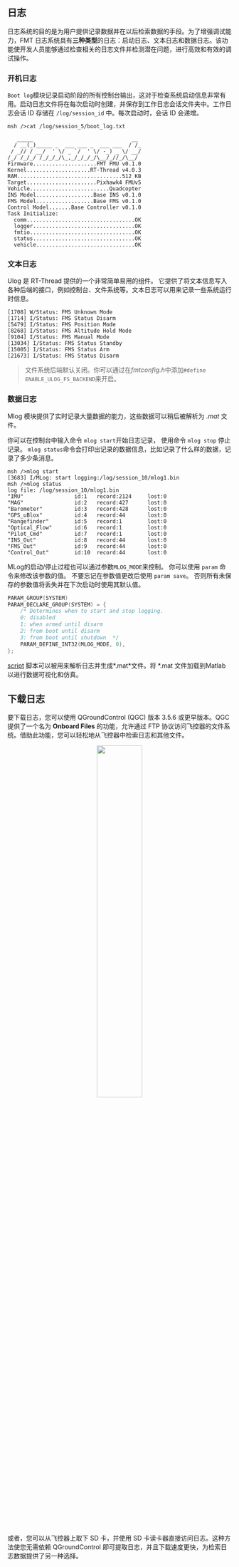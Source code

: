 
## 日志

日志系统的目的是为用户提供记录数据并在以后检索数据的手段。为了增强调试能力，FMT 日志系统具有**三种类型**的日志：启动日志、文本日志和数据日志。该功能使开发人员能够通过检查相关的日志文件并检测潜在问题，进行高效和有效的调试操作。

### 开机日志

`Boot log`模块记录启动阶段的所有控制台输出，这对于检查系统启动信息非常有用。启动日志文件将在每次启动时创建，并保存到工作日志会话文件夹中。工作日志会话 ID 存储在 `/log/session_id` 中。每次启动时，会话 ID 会递增。

```
msh />cat /log/session_5/boot_log.txt

   _____                               __ 
  / __(_)_____ _  ___ ___ _  ___ ___  / /_
 / _// / __/  ' \/ _ `/  ' \/ -_) _ \/ __/
/_/ /_/_/ /_/_/_/\_,_/_/_/_/\__/_//_/\__/ 
Firmware....................FMT FMU v0.1.0
Kernel....................RT-Thread v4.0.3
RAM.................................512 KB
Target......................Pixhawk4 FMUv5
Vehicle.........................Quadcopter
INS Model..................Base INS v0.1.0
FMS Model..................Base FMS v0.1.0
Control Model.......Base Controller v0.1.0
Task Initialize:
  comm..................................OK
  logger................................OK
  fmtio.................................OK
  status................................OK
  vehicle...............................OK
```

### 文本日志

Ulog 是 RT-Thread 提供的一个非常简单易用的组件。 它提供了将文本信息写入各种后端的接口，例如控制台、文件系统等。文本日志可以用来记录一些系统运行时信息。

```
[1708] W/Status: FMS Unknown Mode
[1714] I/Status: FMS Status Disarm
[5479] I/Status: FMS Position Mode
[8268] I/Status: FMS Altitude Hold Mode
[9104] I/Status: FMS Manual Mode
[13034] I/Status: FMS Status Standby
[15005] I/Status: FMS Status Arm
[21673] I/Status: FMS Status Disarm
```

> 文件系统后端默认关闭。你可以通过在*fmtconfig.h*中添加`#define ENABLE_ULOG_FS_BACKEND`来开启。

### 数据日志

Mlog 模块提供了实时记录大量数据的能力，这些数据可以稍后被解析为 *.mat* 文件。

你可以在控制台中输入命令 `mlog start`开始日志记录， 使用命令 `mlog stop` 停止记录。 `mlog status`命令会打印出记录的数据信息，比如记录了什么样的数据，记录了多少条消息。

```
msh />mlog start
[3683] I/MLog: start logging:/log/session_10/mlog1.bin
msh />mlog status
log file: /log/session_10/mlog1.bin
"IMU"                id:1   record:2124     lost:0
"MAG"                id:2   record:427      lost:0
"Barometer"          id:3   record:428      lost:0
"GPS_uBlox"          id:4   record:44       lost:0
"Rangefinder"        id:5   record:1        lost:0
"Optical_Flow"       id:6   record:1        lost:0
"Pilot_Cmd"          id:7   record:1        lost:0
"INS_Out"            id:8   record:44       lost:0
"FMS_Out"            id:9   record:44       lost:0
"Control_Out"        id:10  record:44       lost:0
```

MLog的启动/停止过程也可以通过参数`MLOG_MODE`来控制。 你可以使用 `param` 命令来修改该参数的值。 不要忘记在参数值更改后使用 `param save`。 否则所有未保存的参数值将丢失并在下次启动时使用其默认值。

```c
PARAM_GROUP(SYSTEM)
PARAM_DECLARE_GROUP(SYSTEM) = {
    /* Determines when to start and stop logging.
	0: disabled
	1: when armed until disarm
	2: from boot until disarm
	3: from boot until shutdown  */
    PARAM_DEFINE_INT32(MLOG_MODE, 0),
};
```

[script](https://github.com/Firmament-Autopilot/FMT-Model/blob/master/utils/log_parser/parse_mlog.m) 脚本可以被用来解析日志并生成*.mat*文件。将 *.mat 文件加载到Matlab以进行数据可视化和仿真。

## 下载日志
要下载日志，您可以使用 QGroundControl (QGC) 版本 3.5.6 或更早版本。QGC 提供了一个名为 **Onboard Files** 的功能，允许通过 FTP 协议访问飞控器的文件系统。借助此功能，您可以轻松地从飞控器中检索日志和其他文件。

<p align="center">
 <img src="./figures/download_log.png" width="45%">
</p>
或者，您可以从飞控器上取下 SD 卡，并使用 SD 卡读卡器直接访问日志。这种方法使您无需依赖 QGroundControl 即可提取日志，并且下载速度更快，为检索日志数据提供了另一种选择。